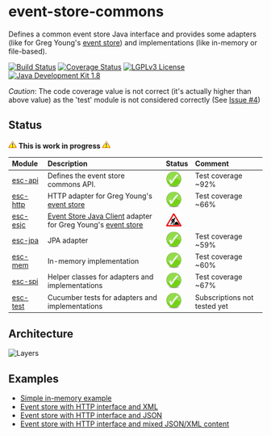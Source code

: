 # event-store-commons
Defines a common event store Java interface and provides some adapters (like for Greg Young's [event store](https://www.geteventstore.com/)) and implementations (like in-memory or file-based).

[![Build Status](https://fuin-org.ci.cloudbees.com/job/event-store-commons/badge/icon)](https://fuin-org.ci.cloudbees.com/job/event-store-commons/)
[![Coverage Status](https://coveralls.io/repos/fuinorg/event-store-commons/badge.svg)](https://coveralls.io/r/fuinorg/event-store-commons)
[![LGPLv3 License](http://img.shields.io/badge/license-LGPLv3-blue.svg)](https://www.gnu.org/licenses/lgpl.html)
[![Java Development Kit 1.8](https://img.shields.io/badge/JDK-1.8-green.svg)](http://www.oracle.com/technetwork/java/javase/downloads/jdk8-downloads-2133151.html)

*Caution*: The code coverage value is not correct (it's actually higher than above value) as the 'test' module is not considered correctly (See [Issue #4](https://github.com//fuinorg/event-store-commons/issues/4))


## Status
![Warning](https://raw.githubusercontent.com/fuinorg/event-store-commons/master/doc/warning.gif) **This is work in progress** ![Warning](https://raw.githubusercontent.com/fuinorg/event-store-commons/master/doc/warning.gif)

| Module | Description | Status | Comment |
|:-------|:------------|--------|:--------|
| [esc-api](api) | Defines the event store commons API. | ![OK](https://raw.githubusercontent.com/fuinorg/event-store-commons/master/doc/ok.png) | Test coverage ~92% |
| [esc-http](eshttp) | HTTP adapter for Greg Young's [event store](https://www.geteventstore.com/)| ![OK](https://raw.githubusercontent.com/fuinorg/event-store-commons/master/doc/ok.png) | Test coverage ~66% |
| [esc-esjc](esjc) | [Event Store Java Client](https://github.com/msemys/esjc) adapter for Greg Young's [event store](https://www.geteventstore.com/)| ![IN WORK](https://raw.githubusercontent.com/fuinorg/event-store-commons/master/doc/work-in-progress.png) |  |
| [esc-jpa](jpa) | JPA adapter | ![OK](https://raw.githubusercontent.com/fuinorg/event-store-commons/master/doc/ok.png) | Test coverage ~59% |
| [esc-mem](mem) | In-memory implementation | ![OK](https://raw.githubusercontent.com/fuinorg/event-store-commons/master/doc/ok.png) | Test coverage ~60% |
| [esc-spi](spi) | Helper classes for adapters and implementations | ![OK](https://raw.githubusercontent.com/fuinorg/event-store-commons/master/doc/ok.png) | Test coverage ~67% |
| [esc-test](test) | Cucumber tests for adapters and implementations | ![OK](https://raw.githubusercontent.com/fuinorg/event-store-commons/master/doc/ok.png) | Subscriptions not tested yet |

## Architecture
![Layers](https://raw.github.com/fuinorg/event-store-commons/master/doc/event-store-commons.png)

## Examples
- [Simple in-memory example](test/src/test/java/org/fuin/esc/test/examples/InMemoryExample.java)
- [Event store with HTTP interface and XML](test/src/test/java/org/fuin/esc/test/examples/EsHttpXmlExample.java)
- [Event store with HTTP interface and JSON](test/src/test/java/org/fuin/esc/test/examples/EsHttpJsonExample.java)
- [Event store with HTTP interface and mixed JSON/XML content](test/src/test/java/org/fuin/esc/test/examples/EsHttpMixedExample.java)
